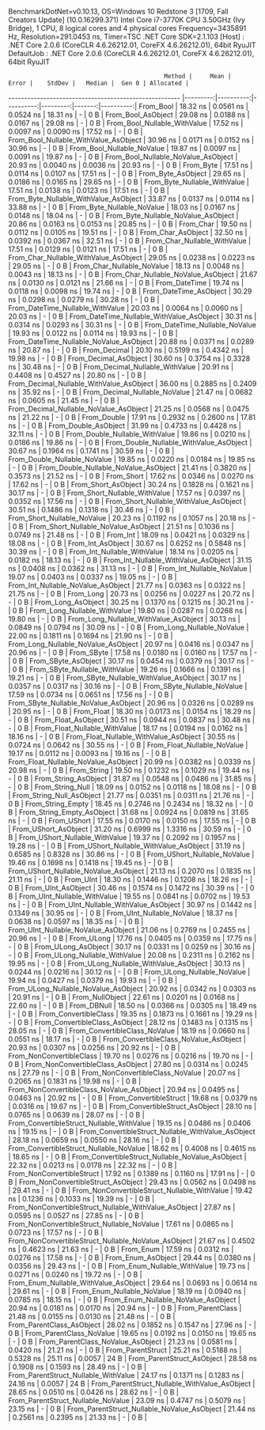 
BenchmarkDotNet=v0.10.13, OS=Windows 10 Redstone 3 [1709, Fall Creators Update] (10.0.16299.371)
Intel Core i7-3770K CPU 3.50GHz (Ivy Bridge), 1 CPU, 8 logical cores and 4 physical cores
Frequency=3435891 Hz, Resolution=291.0453 ns, Timer=TSC
.NET Core SDK=2.1.103
  [Host]     : .NET Core 2.0.6 (CoreCLR 4.6.26212.01, CoreFX 4.6.26212.01), 64bit RyuJIT
  DefaultJob : .NET Core 2.0.6 (CoreCLR 4.6.26212.01, CoreFX 4.6.26212.01), 64bit RyuJIT


                                                Method |     Mean |     Error |    StdDev |   Median |  Gen 0 | Allocated |
------------------------------------------------------ |---------:|----------:|----------:|---------:|-------:|----------:|
                                             From_Bool | 18.32 ns | 0.0561 ns | 0.0524 ns | 18.31 ns |      - |       0 B |
                                    From_Bool_AsObject | 29.08 ns | 0.0188 ns | 0.0167 ns | 29.08 ns |      - |       0 B |
                          From_Bool_Nullable_WithValue | 17.52 ns | 0.0097 ns | 0.0090 ns | 17.52 ns |      - |       0 B |
                 From_Bool_Nullable_WithValue_AsObject | 30.96 ns | 0.0171 ns | 0.0152 ns | 30.96 ns |      - |       0 B |
                            From_Bool_Nullable_NoValue | 19.87 ns | 0.0097 ns | 0.0091 ns | 19.87 ns |      - |       0 B |
                   From_Bool_Nullable_NoValue_AsObject | 20.93 ns | 0.0040 ns | 0.0036 ns | 20.93 ns |      - |       0 B |
                                             From_Byte | 17.51 ns | 0.0114 ns | 0.0107 ns | 17.51 ns |      - |       0 B |
                                    From_Byte_AsObject | 29.65 ns | 0.0186 ns | 0.0165 ns | 29.65 ns |      - |       0 B |
                          From_Byte_Nullable_WithValue | 17.51 ns | 0.0138 ns | 0.0123 ns | 17.51 ns |      - |       0 B |
                 From_Byte_Nullable_WithValue_AsObject | 33.87 ns | 0.0137 ns | 0.0114 ns | 33.88 ns |      - |       0 B |
                            From_Byte_Nullable_NoValue | 18.03 ns | 0.0167 ns | 0.0148 ns | 18.04 ns |      - |       0 B |
                   From_Byte_Nullable_NoValue_AsObject | 20.86 ns | 0.0163 ns | 0.0153 ns | 20.85 ns |      - |       0 B |
                                             From_Char | 19.50 ns | 0.0112 ns | 0.0105 ns | 19.51 ns |      - |       0 B |
                                    From_Char_AsObject | 32.50 ns | 0.0392 ns | 0.0367 ns | 32.51 ns |      - |       0 B |
                          From_Char_Nullable_WithValue | 17.51 ns | 0.0129 ns | 0.0121 ns | 17.51 ns |      - |       0 B |
                 From_Char_Nullable_WithValue_AsObject | 29.05 ns | 0.0238 ns | 0.0223 ns | 29.05 ns |      - |       0 B |
                            From_Char_Nullable_NoValue | 18.13 ns | 0.0048 ns | 0.0043 ns | 18.13 ns |      - |       0 B |
                   From_Char_Nullable_NoValue_AsObject | 21.67 ns | 0.0130 ns | 0.0121 ns | 21.66 ns |      - |       0 B |
                                         From_DateTime | 19.74 ns | 0.0118 ns | 0.0098 ns | 19.74 ns |      - |       0 B |
                                From_DateTime_AsObject | 30.29 ns | 0.0298 ns | 0.0279 ns | 30.28 ns |      - |       0 B |
                      From_DateTime_Nullable_WithValue | 20.03 ns | 0.0064 ns | 0.0060 ns | 20.03 ns |      - |       0 B |
             From_DateTime_Nullable_WithValue_AsObject | 30.31 ns | 0.0314 ns | 0.0293 ns | 30.31 ns |      - |       0 B |
                        From_DateTime_Nullable_NoValue | 19.93 ns | 0.0122 ns | 0.0114 ns | 19.93 ns |      - |       0 B |
               From_DateTime_Nullable_NoValue_AsObject | 20.88 ns | 0.0371 ns | 0.0289 ns | 20.87 ns |      - |       0 B |
                                          From_Decimal | 20.10 ns | 0.5199 ns | 0.4342 ns | 19.98 ns |      - |       0 B |
                                 From_Decimal_AsObject | 30.60 ns | 0.3754 ns | 0.3328 ns | 30.48 ns |      - |       0 B |
                       From_Decimal_Nullable_WithValue | 20.91 ns | 0.4408 ns | 0.4527 ns | 20.80 ns |      - |       0 B |
              From_Decimal_Nullable_WithValue_AsObject | 36.00 ns | 0.2885 ns | 0.2409 ns | 35.92 ns |      - |       0 B |
                         From_Decimal_Nullable_NoValue | 21.47 ns | 0.0682 ns | 0.0605 ns | 21.45 ns |      - |       0 B |
                From_Decimal_Nullable_NoValue_AsObject | 21.25 ns | 0.0568 ns | 0.0475 ns | 21.22 ns |      - |       0 B |
                                           From_Double | 17.91 ns | 0.2932 ns | 0.2600 ns | 17.81 ns |      - |       0 B |
                                  From_Double_AsObject | 31.99 ns | 0.4733 ns | 0.4428 ns | 32.11 ns |      - |       0 B |
                        From_Double_Nullable_WithValue | 19.86 ns | 0.0210 ns | 0.0186 ns | 19.86 ns |      - |       0 B |
               From_Double_Nullable_WithValue_AsObject | 30.67 ns | 0.1964 ns | 0.1741 ns | 30.59 ns |      - |       0 B |
                          From_Double_Nullable_NoValue | 19.85 ns | 0.0220 ns | 0.0184 ns | 19.85 ns |      - |       0 B |
                 From_Double_Nullable_NoValue_AsObject | 21.41 ns | 0.3820 ns | 0.3573 ns | 21.52 ns |      - |       0 B |
                                            From_Short | 17.62 ns | 0.0346 ns | 0.0270 ns | 17.62 ns |      - |       0 B |
                                   From_Short_AsObject | 30.24 ns | 0.1828 ns | 0.1621 ns | 30.17 ns |      - |       0 B |
                         From_Short_Nullable_WithValue | 17.57 ns | 0.0397 ns | 0.0352 ns | 17.56 ns |      - |       0 B |
                From_Short_Nullable_WithValue_AsObject | 30.51 ns | 0.1486 ns | 0.1318 ns | 30.46 ns |      - |       0 B |
                           From_Short_Nullable_NoValue | 20.23 ns | 0.1192 ns | 0.1057 ns | 20.18 ns |      - |       0 B |
                  From_Short_Nullable_NoValue_AsObject | 21.51 ns | 0.1036 ns | 0.0749 ns | 21.48 ns |      - |       0 B |
                                              From_Int | 18.09 ns | 0.0421 ns | 0.0329 ns | 18.08 ns |      - |       0 B |
                                     From_Int_AsObject | 30.67 ns | 0.6252 ns | 0.5848 ns | 30.39 ns |      - |       0 B |
                           From_Int_Nullable_WithValue | 18.14 ns | 0.0205 ns | 0.0182 ns | 18.13 ns |      - |       0 B |
                  From_Int_Nullable_WithValue_AsObject | 31.15 ns | 0.0408 ns | 0.0362 ns | 31.13 ns |      - |       0 B |
                             From_Int_Nullable_NoValue | 19.07 ns | 0.0403 ns | 0.0337 ns | 19.05 ns |      - |       0 B |
                    From_Int_Nullable_NoValue_AsObject | 21.77 ns | 0.0363 ns | 0.0322 ns | 21.75 ns |      - |       0 B |
                                             From_Long | 20.73 ns | 0.0256 ns | 0.0227 ns | 20.72 ns |      - |       0 B |
                                    From_Long_AsObject | 30.25 ns | 0.1370 ns | 0.1215 ns | 30.21 ns |      - |       0 B |
                          From_Long_Nullable_WithValue | 19.80 ns | 0.0287 ns | 0.0268 ns | 19.80 ns |      - |       0 B |
                 From_Long_Nullable_WithValue_AsObject | 30.13 ns | 0.0849 ns | 0.0794 ns | 30.09 ns |      - |       0 B |
                            From_Long_Nullable_NoValue | 22.00 ns | 0.1811 ns | 0.1694 ns | 21.90 ns |      - |       0 B |
                   From_Long_Nullable_NoValue_AsObject | 20.97 ns | 0.0416 ns | 0.0347 ns | 20.96 ns |      - |       0 B |
                                            From_SByte | 17.58 ns | 0.0180 ns | 0.0160 ns | 17.57 ns |      - |       0 B |
                                   From_SByte_AsObject | 30.17 ns | 0.0454 ns | 0.0379 ns | 30.17 ns |      - |       0 B |
                         From_SByte_Nullable_WithValue | 19.26 ns | 0.1666 ns | 0.1391 ns | 19.21 ns |      - |       0 B |
                From_SByte_Nullable_WithValue_AsObject | 30.17 ns | 0.0357 ns | 0.0317 ns | 30.16 ns |      - |       0 B |
                           From_SByte_Nullable_NoValue | 17.59 ns | 0.0734 ns | 0.0651 ns | 17.56 ns |      - |       0 B |
                  From_SByte_Nullable_NoValue_AsObject | 20.96 ns | 0.0326 ns | 0.0289 ns | 20.95 ns |      - |       0 B |
                                            From_Float | 18.30 ns | 0.0173 ns | 0.0154 ns | 18.29 ns |      - |       0 B |
                                   From_Float_AsObject | 30.51 ns | 0.0944 ns | 0.0837 ns | 30.48 ns |      - |       0 B |
                         From_Float_Nullable_WithValue | 18.17 ns | 0.0194 ns | 0.0162 ns | 18.16 ns |      - |       0 B |
                From_Float_Nullable_WithValue_AsObject | 30.55 ns | 0.0724 ns | 0.0642 ns | 30.55 ns |      - |       0 B |
                           From_Float_Nullable_NoValue | 19.17 ns | 0.0112 ns | 0.0093 ns | 19.16 ns |      - |       0 B |
                  From_Float_Nullable_NoValue_AsObject | 20.99 ns | 0.0382 ns | 0.0339 ns | 20.98 ns |      - |       0 B |
                                           From_String | 19.50 ns | 0.1232 ns | 0.1029 ns | 19.44 ns |      - |       0 B |
                                  From_String_AsObject | 31.87 ns | 0.0548 ns | 0.0486 ns | 31.85 ns |      - |       0 B |
                                      From_String_Null | 18.09 ns | 0.0152 ns | 0.0118 ns | 18.08 ns |      - |       0 B |
                             From_String_Null_AsObject | 21.77 ns | 0.0351 ns | 0.0311 ns | 21.76 ns |      - |       0 B |
                                     From_String_Empty | 18.45 ns | 0.2746 ns | 0.2434 ns | 18.32 ns |      - |       0 B |
                            From_String_Empty_AsObject | 31.68 ns | 0.0924 ns | 0.0819 ns | 31.65 ns |      - |       0 B |
                                           From_UShort | 17.55 ns | 0.0170 ns | 0.0150 ns | 17.55 ns |      - |       0 B |
                                  From_UShort_AsObject | 31.20 ns | 0.6999 ns | 1.3316 ns | 30.59 ns |      - |       0 B |
                        From_UShort_Nullable_WithValue | 19.37 ns | 0.2092 ns | 0.1957 ns | 19.28 ns |      - |       0 B |
               From_UShort_Nullable_WithValue_AsObject | 31.19 ns | 0.6585 ns | 0.8328 ns | 30.86 ns |      - |       0 B |
                          From_UShort_Nullable_NoValue | 19.46 ns | 0.1698 ns | 0.1418 ns | 19.45 ns |      - |       0 B |
                 From_UShort_Nullable_NoValue_AsObject | 21.13 ns | 0.2070 ns | 0.1835 ns | 21.11 ns |      - |       0 B |
                                             From_UInt | 18.30 ns | 0.1446 ns | 0.1208 ns | 18.26 ns |      - |       0 B |
                                    From_UInt_AsObject | 30.46 ns | 0.1574 ns | 0.1472 ns | 30.39 ns |      - |       0 B |
                          From_UInt_Nullable_WithValue | 19.55 ns | 0.0841 ns | 0.0702 ns | 19.53 ns |      - |       0 B |
                 From_UInt_Nullable_WithValue_AsObject | 30.97 ns | 0.1442 ns | 0.1349 ns | 30.95 ns |      - |       0 B |
                            From_UInt_Nullable_NoValue | 18.37 ns | 0.0638 ns | 0.0597 ns | 18.35 ns |      - |       0 B |
                   From_UInt_Nullable_NoValue_AsObject | 21.06 ns | 0.2769 ns | 0.2455 ns | 20.96 ns |      - |       0 B |
                                            From_ULong | 17.76 ns | 0.0405 ns | 0.0359 ns | 17.75 ns |      - |       0 B |
                                   From_ULong_AsObject | 30.17 ns | 0.0331 ns | 0.0259 ns | 30.16 ns |      - |       0 B |
                         From_ULong_Nullable_WithValue | 20.08 ns | 0.2311 ns | 0.2162 ns | 19.95 ns |      - |       0 B |
                From_ULong_Nullable_WithValue_AsObject | 30.13 ns | 0.0244 ns | 0.0216 ns | 30.12 ns |      - |       0 B |
                           From_ULong_Nullable_NoValue | 19.94 ns | 0.0427 ns | 0.0379 ns | 19.93 ns |      - |       0 B |
                  From_ULong_Nullable_NoValue_AsObject | 20.92 ns | 0.0342 ns | 0.0303 ns | 20.91 ns |      - |       0 B |
                                       From_NullObject | 22.61 ns | 0.0201 ns | 0.0168 ns | 22.60 ns |      - |       0 B |
                                           From_DBNull | 18.50 ns | 0.0366 ns | 0.0305 ns | 18.49 ns |      - |       0 B |
                                 From_ConvertibleClass | 19.35 ns | 0.1873 ns | 0.1661 ns | 19.29 ns |      - |       0 B |
                        From_ConvertibleClass_AsObject | 28.12 ns | 0.1483 ns | 0.1315 ns | 28.05 ns |      - |       0 B |
                         From_ConvertibleClass_NoValue | 18.19 ns | 0.0660 ns | 0.0551 ns | 18.17 ns |      - |       0 B |
                From_ConvertibleClass_NoValue_AsObject | 20.93 ns | 0.0307 ns | 0.0256 ns | 20.92 ns |      - |       0 B |
                              From_NonConvertibleClass | 19.70 ns | 0.0276 ns | 0.0216 ns | 19.70 ns |      - |       0 B |
                     From_NonConvertibleClass_AsObject | 27.80 ns | 0.0314 ns | 0.0245 ns | 27.79 ns |      - |       0 B |
                      From_NonConvertibleClass_NoValue | 20.07 ns | 0.2065 ns | 0.1831 ns | 19.98 ns |      - |       0 B |
             From_NonConvertibleClass_NoValue_AsObject | 20.94 ns | 0.0495 ns | 0.0463 ns | 20.92 ns |      - |       0 B |
                                From_ConvertibleStruct | 19.68 ns | 0.0379 ns | 0.0316 ns | 19.67 ns |      - |       0 B |
                       From_ConvertibleStruct_AsObject | 28.10 ns | 0.0765 ns | 0.0639 ns | 28.07 ns |      - |       0 B |
             From_ConvertibleStruct_Nullable_WithValue | 19.15 ns | 0.0486 ns | 0.0406 ns | 19.15 ns |      - |       0 B |
    From_ConvertibleStruct_Nullable_WithValue_AsObject | 28.18 ns | 0.0659 ns | 0.0550 ns | 28.16 ns |      - |       0 B |
               From_ConvertibleStruct_Nullable_NoValue | 18.62 ns | 0.4008 ns | 0.4615 ns | 18.65 ns |      - |       0 B |
      From_ConvertibleStruct_Nullable_NoValue_AsObject | 22.32 ns | 0.0213 ns | 0.0178 ns | 22.32 ns |      - |       0 B |
                             From_NonConvertibleStruct | 17.92 ns | 0.1389 ns | 0.1160 ns | 17.91 ns |      - |       0 B |
                    From_NonConvertibleStruct_AsObject | 29.43 ns | 0.0562 ns | 0.0498 ns | 29.41 ns |      - |       0 B |
          From_NonConvertibleStruct_Nullable_WithValue | 19.42 ns | 0.1236 ns | 0.1033 ns | 19.39 ns |      - |       0 B |
 From_NonConvertibleStruct_Nullable_WithValue_AsObject | 27.87 ns | 0.0595 ns | 0.0527 ns | 27.85 ns |      - |       0 B |
            From_NonConvertibleStruct_Nullable_NoValue | 17.61 ns | 0.0865 ns | 0.0723 ns | 17.57 ns |      - |       0 B |
   From_NonConvertibleStruct_Nullable_NoValue_AsObject | 21.67 ns | 0.4502 ns | 0.4623 ns | 21.63 ns |      - |       0 B |
                                             From_Enum | 17.59 ns | 0.0312 ns | 0.0276 ns | 17.58 ns |      - |       0 B |
                                    From_Enum_AsObject | 29.44 ns | 0.0380 ns | 0.0356 ns | 29.43 ns |      - |       0 B |
                          From_Enum_Nullable_WithValue | 19.73 ns | 0.0271 ns | 0.0240 ns | 19.72 ns |      - |       0 B |
                 From_Enum_Nullable_WithValue_AsObject | 29.64 ns | 0.0693 ns | 0.0614 ns | 29.61 ns |      - |       0 B |
                            From_Enum_Nullable_NoValue | 18.19 ns | 0.0940 ns | 0.0785 ns | 18.15 ns |      - |       0 B |
                   From_Enum_Nullable_NoValue_AsObject | 20.94 ns | 0.0181 ns | 0.0170 ns | 20.94 ns |      - |       0 B |
                                      From_ParentClass | 21.48 ns | 0.0155 ns | 0.0130 ns | 21.48 ns |      - |       0 B |
                             From_ParentClass_AsObject | 28.02 ns | 0.1852 ns | 0.1547 ns | 27.96 ns |      - |       0 B |
                              From_ParentClass_NoValue | 19.65 ns | 0.0192 ns | 0.0150 ns | 19.65 ns |      - |       0 B |
                     From_ParentClass_NoValue_AsObject | 21.23 ns | 0.0581 ns | 0.0420 ns | 21.21 ns |      - |       0 B |
                                     From_ParentStruct | 25.21 ns | 0.5188 ns | 0.5328 ns | 25.11 ns | 0.0057 |      24 B |
                            From_ParentStruct_AsObject | 28.58 ns | 0.1908 ns | 0.1593 ns | 28.49 ns |      - |       0 B |
                  From_ParentStruct_Nullable_WithValue | 24.17 ns | 0.1371 ns | 0.1283 ns | 24.16 ns | 0.0057 |      24 B |
         From_ParentStruct_Nullable_WithValue_AsObject | 28.65 ns | 0.0510 ns | 0.0426 ns | 28.62 ns |      - |       0 B |
                    From_ParentStruct_Nullable_NoValue | 23.09 ns | 0.4747 ns | 0.5079 ns | 23.15 ns |      - |       0 B |
           From_ParentStruct_Nullable_NoValue_AsObject | 21.44 ns | 0.2561 ns | 0.2395 ns | 21.33 ns |      - |       0 B |
